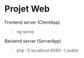 # Projet Web

Frontend server (ClientApp)

> ng serve

Backend server (ServerApp)

> php -S localhost:8080 -t public
